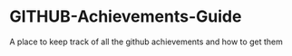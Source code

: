 # GITHUB-Achievements-Guide
A place to keep track of all the github achievements and how to get them
